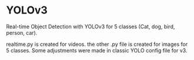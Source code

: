 # YOLOv3
 Real-time Object Detection with YOLOv3 for 5 classes (Cat, dog, bird, person, car). 
 
 realtime.py is created for videos.
 the other .py file is created for images for 5 classes.
 Some adjustments were made in classic YOLO config file for v3.
